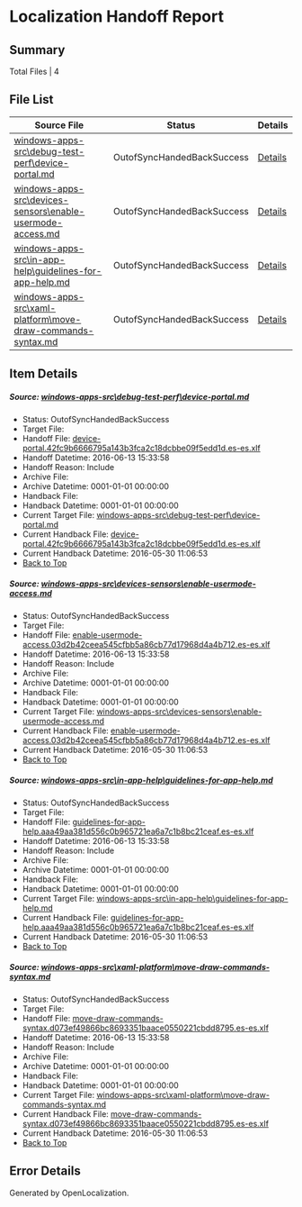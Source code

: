 # <a name='report-top'></a> Localization Handoff Report

## Summary
 Total Files | 4

## File List
 Source File | Status | Details 
 ----------- | ------ | ------- 
 [windows-apps-src\debug-test-perf\device-portal.md](https://github.com/Microsoft/windows-apps/blob/c6f00006e656970e4a5bb11e3368faa92cbb8eca/windows-apps-src/debug-test-perf/device-portal.md) | OutofSyncHandedBackSuccess | [Details](#fe4945bf3048a0c38e844a74fa6fc46706085d6d1917)
 [windows-apps-src\devices-sensors\enable-usermode-access.md](https://github.com/Microsoft/windows-apps/blob/f7d7dac79154b1a19eb646e7d29d70b2f6a15e35/windows-apps-src/devices-sensors/enable-usermode-access.md) | OutofSyncHandedBackSuccess | [Details](#eedabee593400ff0260b6d3468ac922285a034f82022)
 [windows-apps-src\in-app-help\guidelines-for-app-help.md](https://github.com/Microsoft/windows-apps/blob/0aa2db498ab7ec25839da259dd0026b0a7cd2b13/windows-apps-src/in-app-help/guidelines-for-app-help.md) | OutofSyncHandedBackSuccess | [Details](#f2522afa91abe26303a85cbfbabd5ec5b3dba59c2624)
 [windows-apps-src\xaml-platform\move-draw-commands-syntax.md](https://github.com/Microsoft/windows-apps/blob/e1399a25b0455c9a79dcb217c5df1a397420d1f3/windows-apps-src/xaml-platform/move-draw-commands-syntax.md) | OutofSyncHandedBackSuccess | [Details](#54c080183104335f4b3920cda8bc396a34298a693798)

## Item Details
##### <a name='fe4945bf3048a0c38e844a74fa6fc46706085d6d1917'></a> Source: [windows-apps-src\debug-test-perf\device-portal.md](https://github.com/Microsoft/windows-apps/blob/c6f00006e656970e4a5bb11e3368faa92cbb8eca/windows-apps-src/debug-test-perf/device-portal.md)
* Status: OutofSyncHandedBackSuccess
* Target File: 
* Handoff File: [device-portal.42fc9b6666795a143b3fca2c18dcbbe09f5edd1d.es-es.xlf](https://github.com/Microsoft/WDG.handoff/blob/2182e6f6d874017788cb1f21342fcc47b8a5ce34/ol-handoff/Microsoft/windows-apps.es-es/master/device-portal.42fc9b6666795a143b3fca2c18dcbbe09f5edd1d.es-es.xlf)
* Handoff Datetime: 2016-06-13 15:33:58
* Handoff Reason: Include
* Archive File: 
* Archive Datetime: 0001-01-01 00:00:00
* Handback File: 
* Handback Datetime: 0001-01-01 00:00:00
* Current Target File: [windows-apps-src\debug-test-perf\device-portal.md](https://github.com/Microsoft/windows-apps.es-es/blob/19b1ed428dcd708da7842baf4a67db061ac43b40/windows-apps-src/debug-test-perf/device-portal.md)
* Current Handback File: [device-portal.42fc9b6666795a143b3fca2c18dcbbe09f5edd1d.es-es.xlf](https://github.com/Microsoft/WDG.handback/blob/da8862ce4eaad9d7e13833973beb61f80e150e81/ol-handback/Microsoft/windows-apps.es-es/master/device-portal.42fc9b6666795a143b3fca2c18dcbbe09f5edd1d.es-es.xlf)
* Current Handback Datetime: 2016-05-30 11:06:53
* [Back to Top](#report-top)

##### <a name='eedabee593400ff0260b6d3468ac922285a034f82022'></a> Source: [windows-apps-src\devices-sensors\enable-usermode-access.md](https://github.com/Microsoft/windows-apps/blob/f7d7dac79154b1a19eb646e7d29d70b2f6a15e35/windows-apps-src/devices-sensors/enable-usermode-access.md)
* Status: OutofSyncHandedBackSuccess
* Target File: 
* Handoff File: [enable-usermode-access.03d2b42ceea545cfbb5a86cb77d17968d4a4b712.es-es.xlf](https://github.com/Microsoft/WDG.handoff/blob/2182e6f6d874017788cb1f21342fcc47b8a5ce34/ol-handoff/Microsoft/windows-apps.es-es/master/enable-usermode-access.03d2b42ceea545cfbb5a86cb77d17968d4a4b712.es-es.xlf)
* Handoff Datetime: 2016-06-13 15:33:58
* Handoff Reason: Include
* Archive File: 
* Archive Datetime: 0001-01-01 00:00:00
* Handback File: 
* Handback Datetime: 0001-01-01 00:00:00
* Current Target File: [windows-apps-src\devices-sensors\enable-usermode-access.md](https://github.com/Microsoft/windows-apps.es-es/blob/19b1ed428dcd708da7842baf4a67db061ac43b40/windows-apps-src/devices-sensors/enable-usermode-access.md)
* Current Handback File: [enable-usermode-access.03d2b42ceea545cfbb5a86cb77d17968d4a4b712.es-es.xlf](https://github.com/Microsoft/WDG.handback/blob/da8862ce4eaad9d7e13833973beb61f80e150e81/ol-handback/Microsoft/windows-apps.es-es/master/enable-usermode-access.03d2b42ceea545cfbb5a86cb77d17968d4a4b712.es-es.xlf)
* Current Handback Datetime: 2016-05-30 11:06:53
* [Back to Top](#report-top)

##### <a name='f2522afa91abe26303a85cbfbabd5ec5b3dba59c2624'></a> Source: [windows-apps-src\in-app-help\guidelines-for-app-help.md](https://github.com/Microsoft/windows-apps/blob/0aa2db498ab7ec25839da259dd0026b0a7cd2b13/windows-apps-src/in-app-help/guidelines-for-app-help.md)
* Status: OutofSyncHandedBackSuccess
* Target File: 
* Handoff File: [guidelines-for-app-help.aaa49aa381d556c0b965721ea6a7c1b8bc21ceaf.es-es.xlf](https://github.com/Microsoft/WDG.handoff/blob/2182e6f6d874017788cb1f21342fcc47b8a5ce34/ol-handoff/Microsoft/windows-apps.es-es/master/guidelines-for-app-help.aaa49aa381d556c0b965721ea6a7c1b8bc21ceaf.es-es.xlf)
* Handoff Datetime: 2016-06-13 15:33:58
* Handoff Reason: Include
* Archive File: 
* Archive Datetime: 0001-01-01 00:00:00
* Handback File: 
* Handback Datetime: 0001-01-01 00:00:00
* Current Target File: [windows-apps-src\in-app-help\guidelines-for-app-help.md](https://github.com/Microsoft/windows-apps.es-es/blob/19b1ed428dcd708da7842baf4a67db061ac43b40/windows-apps-src/in-app-help/guidelines-for-app-help.md)
* Current Handback File: [guidelines-for-app-help.aaa49aa381d556c0b965721ea6a7c1b8bc21ceaf.es-es.xlf](https://github.com/Microsoft/WDG.handback/blob/da8862ce4eaad9d7e13833973beb61f80e150e81/ol-handback/Microsoft/windows-apps.es-es/master/guidelines-for-app-help.aaa49aa381d556c0b965721ea6a7c1b8bc21ceaf.es-es.xlf)
* Current Handback Datetime: 2016-05-30 11:06:53
* [Back to Top](#report-top)

##### <a name='54c080183104335f4b3920cda8bc396a34298a693798'></a> Source: [windows-apps-src\xaml-platform\move-draw-commands-syntax.md](https://github.com/Microsoft/windows-apps/blob/e1399a25b0455c9a79dcb217c5df1a397420d1f3/windows-apps-src/xaml-platform/move-draw-commands-syntax.md)
* Status: OutofSyncHandedBackSuccess
* Target File: 
* Handoff File: [move-draw-commands-syntax.d073ef49866bc8693351baace0550221cbdd8795.es-es.xlf](https://github.com/Microsoft/WDG.handoff/blob/2182e6f6d874017788cb1f21342fcc47b8a5ce34/ol-handoff/Microsoft/windows-apps.es-es/master/move-draw-commands-syntax.d073ef49866bc8693351baace0550221cbdd8795.es-es.xlf)
* Handoff Datetime: 2016-06-13 15:33:58
* Handoff Reason: Include
* Archive File: 
* Archive Datetime: 0001-01-01 00:00:00
* Handback File: 
* Handback Datetime: 0001-01-01 00:00:00
* Current Target File: [windows-apps-src\xaml-platform\move-draw-commands-syntax.md](https://github.com/Microsoft/windows-apps.es-es/blob/19b1ed428dcd708da7842baf4a67db061ac43b40/windows-apps-src/xaml-platform/move-draw-commands-syntax.md)
* Current Handback File: [move-draw-commands-syntax.d073ef49866bc8693351baace0550221cbdd8795.es-es.xlf](https://github.com/Microsoft/WDG.handback/blob/da8862ce4eaad9d7e13833973beb61f80e150e81/ol-handback/Microsoft/windows-apps.es-es/master/move-draw-commands-syntax.d073ef49866bc8693351baace0550221cbdd8795.es-es.xlf)
* Current Handback Datetime: 2016-05-30 11:06:53
* [Back to Top](#report-top)


## Error Details

Generated by OpenLocalization.
